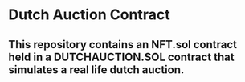 # Dutch Auction Contract
## This repository contains an NFT.sol contract held in a DUTCHAUCTION.SOL contract that simulates a real life dutch auction.
